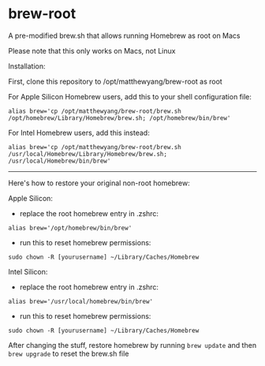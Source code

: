 # brew-root
 A pre-modified brew.sh that allows running Homebrew as root on Macs

Please note that this only works on Macs, not Linux

Installation:

First, clone this repository to /opt/matthewyang/brew-root as root

For Apple Silicon Homebrew users, add this to your shell configuration file:
```
alias brew='cp /opt/matthewyang/brew-root/brew.sh /opt/homebrew/Library/Homebrew/brew.sh; /opt/homebrew/bin/brew'
```

For Intel Homebrew users, add this instead:
```
alias brew='cp /opt/matthewyang/brew-root/brew.sh /usr/local/Homebrew/Library/Homebrew/brew.sh; /usr/local/Homebrew/bin/brew'
```

-------------
Here's how to restore your original non-root homebrew:

Apple Silicon:
- replace the root homebrew entry in .zshrc:
```
alias brew='/opt/homebrew/bin/brew'
```
- run this to reset homebrew permissions:
```
sudo chown -R [yourusername] ~/Library/Caches/Homebrew
```

Intel Silicon:
- replace the root homebrew entry in .zshrc:
```
alias brew='/usr/local/homebrew/bin/brew'
```
- run this to reset homebrew permissions:
```
sudo chown -R [yourusername] ~/Library/Caches/Homebrew
```

After changing the stuff, restore homebrew by running `brew update` and then `brew upgrade` to reset the brew.sh file